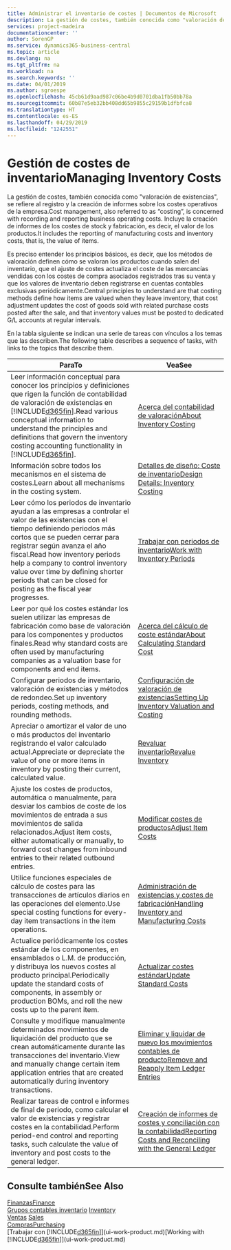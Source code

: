 ```yaml
---
title: Administrar el inventario de costes | Documentos de Microsoft
description: La gestión de costes, también conocida como "valoración de existencias", se refiere al registro y la creación de informes sobre los costes operativos de la empresa. Incluye la creación de informes de los costes de stock y fabricación, es decir, el valor de los productos.
services: project-madeira
documentationcenter: ''
author: SorenGP
ms.service: dynamics365-business-central
ms.topic: article
ms.devlang: na
ms.tgt_pltfrm: na
ms.workload: na
ms.search.keywords: ''
ms.date: 04/01/2019
ms.author: sgroespe
ms.openlocfilehash: 45cb61d9aad987c06be4b9d0701dba1fb50bb78a
ms.sourcegitcommit: 60b87e5eb32bb408dd65b9855c29159b1dfbfca8
ms.translationtype: HT
ms.contentlocale: es-ES
ms.lasthandoff: 04/29/2019
ms.locfileid: "1242551"
---
```

# <a name="managing-inventory-costs"></a><span data-ttu-id="ba27a-104">Gestión de costes de inventario</span><span class="sxs-lookup"><span data-stu-id="ba27a-104">Managing Inventory Costs</span></span>
<span data-ttu-id="ba27a-105">La gestión de costes, también conocida como "valoración de existencias", se refiere al registro y la creación de informes sobre los costes operativos de la empresa.</span><span class="sxs-lookup"><span data-stu-id="ba27a-105">Cost management, also referred to as “costing”, is concerned with recording and reporting business operating costs.</span></span> <span data-ttu-id="ba27a-106">Incluye la creación de informes de los costes de stock y fabricación, es decir, el valor de los productos.</span><span class="sxs-lookup"><span data-stu-id="ba27a-106">It includes the reporting of manufacturing costs and inventory costs, that is, the value of items.</span></span>   

<span data-ttu-id="ba27a-107">Es preciso entender los principios básicos, es decir, que los métodos de valoración definen cómo se valoran los productos cuando salen del inventario, que el ajuste de costes actualiza el coste de las mercancías vendidas con los costes de compra asociados registrados tras su venta y que los valores de inventario deben registrarse en cuentas contables exclusivas periódicamente.</span><span class="sxs-lookup"><span data-stu-id="ba27a-107">Central principles to understand are that costing methods define how items are valued when they leave inventory, that cost adjustment updates the cost of goods sold with related purchase costs posted after the sale, and that inventory values must be posted to dedicated G/L accounts at regular intervals.</span></span>

<span data-ttu-id="ba27a-108">En la tabla siguiente se indican una serie de tareas con vínculos a los temas que las describen.</span><span class="sxs-lookup"><span data-stu-id="ba27a-108">The following table describes a sequence of tasks, with links to the topics that describe them.</span></span>

|<span data-ttu-id="ba27a-109">**Para**</span><span class="sxs-lookup"><span data-stu-id="ba27a-109">**To**</span></span>|<span data-ttu-id="ba27a-110">**Vea**</span><span class="sxs-lookup"><span data-stu-id="ba27a-110">**See**</span></span>|  
|------------|-------------|  
|<span data-ttu-id="ba27a-111">Leer información conceptual para conocer los principios y definiciones que rigen la función de contabilidad de valoración de existencias en [!INCLUDE[d365fin](includes/d365fin_md.md)].</span><span class="sxs-lookup"><span data-stu-id="ba27a-111">Read various conceptual information to understand the principles and definitions that govern the inventory costing accounting functionality in [!INCLUDE[d365fin](includes/d365fin_md.md)].</span></span>|[<span data-ttu-id="ba27a-112">Acerca del contabilidad de valoración</span><span class="sxs-lookup"><span data-stu-id="ba27a-112">About Inventory Costing</span></span>](finance-learn-about-costing.md)|  
|<span data-ttu-id="ba27a-113">Información sobre todos los mecanismos en el sistema de costes.</span><span class="sxs-lookup"><span data-stu-id="ba27a-113">Learn about all mechanisms in the costing system.</span></span>|[<span data-ttu-id="ba27a-114">Detalles de diseño: Coste de inventario</span><span class="sxs-lookup"><span data-stu-id="ba27a-114">Design Details: Inventory Costing</span></span>](design-details-inventory-costing.md)|
|<span data-ttu-id="ba27a-115">Leer cómo los periodos de inventario ayudan a las empresas a controlar el valor de las existencias con el tiempo definiendo periodos más cortos que se pueden cerrar para registrar según avanza el año fiscal.</span><span class="sxs-lookup"><span data-stu-id="ba27a-115">Read how inventory periods help a company to control inventory value over time by defining shorter periods that can be closed for posting as the fiscal year progresses.</span></span>|[<span data-ttu-id="ba27a-116">Trabajar con periodos de inventario</span><span class="sxs-lookup"><span data-stu-id="ba27a-116">Work with Inventory Periods</span></span>](finance-how-to-work-with-inventory-periods.md)|
|<span data-ttu-id="ba27a-117">Leer por qué los costes estándar los suelen utilizar las empresas de fabricación como base de valoración para los componentes y productos finales.</span><span class="sxs-lookup"><span data-stu-id="ba27a-117">Read why standard costs are often used by manufacturing companies as a valuation base for components and end items.</span></span>|[<span data-ttu-id="ba27a-118">Acerca del cálculo de coste estándar</span><span class="sxs-lookup"><span data-stu-id="ba27a-118">About Calculating Standard Cost</span></span>](finance-about-calculating-standard-cost.md)|
|<span data-ttu-id="ba27a-119">Configurar periodos de inventario, valoración de existencias y métodos de redondeo.</span><span class="sxs-lookup"><span data-stu-id="ba27a-119">Set up inventory periods, costing methods, and rounding methods.</span></span>|[<span data-ttu-id="ba27a-120">Configuración de valoración de existencias</span><span class="sxs-lookup"><span data-stu-id="ba27a-120">Setting Up Inventory Valuation and Costing</span></span>](finance-set-up-inventory-valuation-and-costing.md)|
|<span data-ttu-id="ba27a-121">Apreciar o amortizar el valor de uno o más productos del inventario registrando el valor calculado actual.</span><span class="sxs-lookup"><span data-stu-id="ba27a-121">Appreciate or depreciate the value of one or more items in inventory by posting their current, calculated value.</span></span>|[<span data-ttu-id="ba27a-122">Revaluar inventario</span><span class="sxs-lookup"><span data-stu-id="ba27a-122">Revalue Inventory</span></span>](inventory-how-revalue-inventory.md)|
|<span data-ttu-id="ba27a-123">Ajuste los costes de productos, automática o manualmente, para desviar los cambios de coste de los movimientos de entrada a sus movimientos de salida relacionados.</span><span class="sxs-lookup"><span data-stu-id="ba27a-123">Adjust item costs, either automatically or manually, to forward cost changes from inbound entries to their related outbound entries.</span></span>|[<span data-ttu-id="ba27a-124">Modificar costes de productos</span><span class="sxs-lookup"><span data-stu-id="ba27a-124">Adjust Item Costs</span></span>](inventory-how-adjust-item-costs.md)|
|<span data-ttu-id="ba27a-125">Utilice funciones especiales de cálculo de costes para las transacciones de artículos diarios en las operaciones del elemento.</span><span class="sxs-lookup"><span data-stu-id="ba27a-125">Use special costing functions for every-day item transactions in the item operations.</span></span>|[<span data-ttu-id="ba27a-126">Administración de existencias y costes de fabricación</span><span class="sxs-lookup"><span data-stu-id="ba27a-126">Handling Inventory and Manufacturing Costs</span></span>](finance-handle-inventory-and-manufacturing-costs.md)|  
|<span data-ttu-id="ba27a-127">Actualice periódicamente los costes estándar de los componentes, en ensamblados o L.M. de producción, y distribuya los nuevos costes al producto principal.</span><span class="sxs-lookup"><span data-stu-id="ba27a-127">Periodically update the standard costs of components, in assembly or production BOMs, and roll the new costs up to the parent item.</span></span>|[<span data-ttu-id="ba27a-128">Actualizar costes estándar</span><span class="sxs-lookup"><span data-stu-id="ba27a-128">Update Standard Costs</span></span>](finance-how-to-update-standard-costs.md)|
|<span data-ttu-id="ba27a-129">Consulte y modifique manualmente determinados movimientos de liquidación del producto que se crean automáticamente durante las transacciones del inventario.</span><span class="sxs-lookup"><span data-stu-id="ba27a-129">View and manually change certain item application entries that are created automatically during inventory transactions.</span></span>|[<span data-ttu-id="ba27a-130">Eliminar y liquidar de nuevo los movimientos contables de producto</span><span class="sxs-lookup"><span data-stu-id="ba27a-130">Remove and Reapply Item Ledger Entries</span></span>](finance-how-to-remove-and-reapply-item-entries.md)|
|<span data-ttu-id="ba27a-131">Realizar tareas de control e informes de final de periodo, como calcular el valor de existencias y registrar costes en la contabilidad.</span><span class="sxs-lookup"><span data-stu-id="ba27a-131">Perform period-end control and reporting tasks, such calculate the value of inventory and post costs to the general ledger.</span></span>|[<span data-ttu-id="ba27a-132">Creación de informes de costes y conciliación con la contabilidad</span><span class="sxs-lookup"><span data-stu-id="ba27a-132">Reporting Costs and Reconciling with the General Ledger</span></span>](finance-report-costs-and-reconcile-with-the-general-ledger.md)|

## <a name="see-also"></a><span data-ttu-id="ba27a-133">Consulte también</span><span class="sxs-lookup"><span data-stu-id="ba27a-133">See Also</span></span>  
 [<span data-ttu-id="ba27a-134">Finanzas</span><span class="sxs-lookup"><span data-stu-id="ba27a-134">Finance</span></span>](finance.md)  
 <span data-ttu-id="ba27a-135">[Grupos contables inventario](inventory-manage-inventory.md) </span><span class="sxs-lookup"><span data-stu-id="ba27a-135">[Inventory](inventory-manage-inventory.md) </span></span>  
 <span data-ttu-id="ba27a-136">[Ventas](sales-manage-sales.md) </span><span class="sxs-lookup"><span data-stu-id="ba27a-136">[Sales](sales-manage-sales.md) </span></span>  
 [<span data-ttu-id="ba27a-137">Compras</span><span class="sxs-lookup"><span data-stu-id="ba27a-137">Purchasing</span></span>](purchasing-manage-purchasing.md)  
 <span data-ttu-id="ba27a-138">[Trabajar con [!INCLUDE[d365fin](includes/d365fin_md.md)]](ui-work-product.md)</span><span class="sxs-lookup"><span data-stu-id="ba27a-138">[Working with [!INCLUDE[d365fin](includes/d365fin_md.md)]](ui-work-product.md)</span></span>
